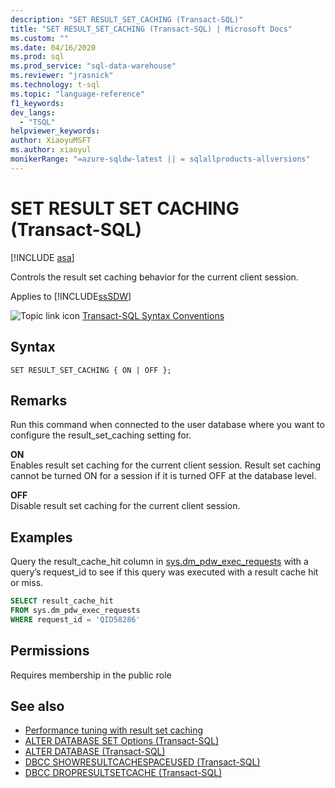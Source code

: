 ```yaml
---
description: "SET RESULT_SET_CACHING (Transact-SQL)"
title: "SET RESULT_SET_CACHING (Transact-SQL) | Microsoft Docs"
ms.custom: ""
ms.date: 04/16/2020
ms.prod: sql
ms.prod_service: "sql-data-warehouse"
ms.reviewer: "jrasnick"
ms.technology: t-sql
ms.topic: "language-reference"
f1_keywords: 
dev_langs:
  - "TSQL"
helpviewer_keywords: 
author: XiaoyuMSFT
ms.author: xiaoyul
monikerRange: "=azure-sqldw-latest || = sqlallproducts-allversions"
---
```

# SET RESULT SET CACHING (Transact-SQL) 

[!INCLUDE [asa](../../includes/applies-to-version/asa.md)]

Controls the result set caching behavior for the current client session.  

Applies to [!INCLUDE[ssSDW](../../includes/sssdwfull-md.md)]  
  
 ![Topic link icon](../../database-engine/configure-windows/media/topic-link.gif "Topic link icon") [Transact-SQL Syntax Conventions](../../t-sql/language-elements/transact-sql-syntax-conventions-transact-sql.md)  
  
## Syntax

```syntaxsql
SET RESULT_SET_CACHING { ON | OFF };
```  
  
## Remarks  

Run this command when connected to the user database where you want to configure the result_set_caching setting for.

**ON**   
Enables result set caching for the current client session.  Result set caching cannot be turned ON for a session if it is turned OFF at the database level.

**OFF**   
Disable result set caching for the current client session.

## Examples

Query the result_cache_hit column in [sys.dm_pdw_exec_requests](/sql/relational-databases/system-dynamic-management-views/sys-dm-pdw-exec-requests-transact-sql) with a query’s request_id to see if this query was executed with a result cache hit or miss.

```sql
SELECT result_cache_hit
FROM sys.dm_pdw_exec_requests
WHERE request_id = 'QID58286'
```

## Permissions

Requires membership in the public role

## See also

- [Performance tuning with result set caching](/azure/sql-data-warehouse/performance-tuning-result-set-caching)
- [ALTER DATABASE SET Options &#40;Transact-SQL&#41;](/sql/t-sql/statements/alter-database-transact-sql-set-options?view=azure-sqldw-latest&preserve-view=true)
- [ALTER DATABASE &#40;Transact-SQL&#41;](/sql/t-sql/statements/alter-database-transact-sql?view=azure-sqldw-latest&preserve-view=true)
- [DBCC SHOWRESULTCACHESPACEUSED (Transact-SQL)](/sql/t-sql/database-console-commands/dbcc-showresultcachespaceused-transact-sql)
- [DBCC DROPRESULTSETCACHE (Transact-SQL)](/sql/t-sql/database-console-commands/dbcc-dropresultsetcache-transact-sql)
